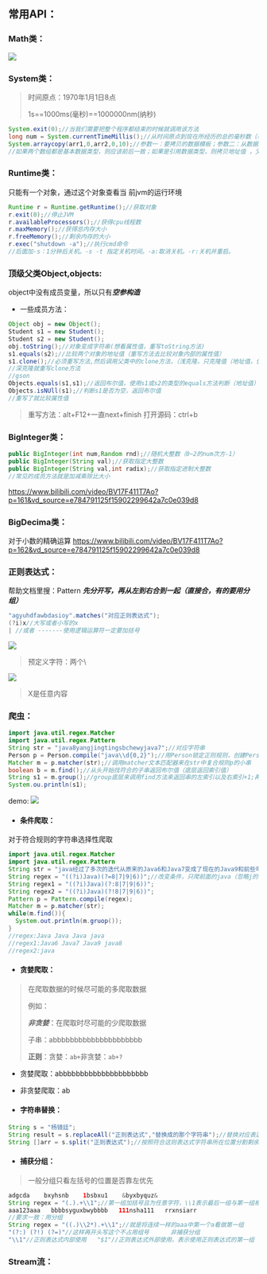 ## 常用API：
###  Math类：    
<img src="https://200307yjt.oss-cn-beijing.aliyuncs.com/%E4%BA%91%E9%A1%B6%E7%AC%94%E8%AE%B0/%E5%B1%8F%E5%B9%95%E6%88%AA%E5%9B%BE%202023-10-25%20211840.png">

###  System类：
> 时间原点：1970年1月1日8点<p></p>
> 1s==1000ms(毫秒)==1000000nm(纳秒)
```java
System.exit(0);//当我们需要把整个程序都结束的时候就调用该方法
long num = System.currentTimeMillis();//从时间原点到现在所经历的总的毫秒数（单位是毫秒）
System.arraycopy(arr1,0,arr2,0,10);//参数一：要拷贝的数据模板；参数二：从数据源中第几个索引开始拷贝；参数三：要拷贝到哪个数组中；参数四：目的地数组的索引；参数五：拷贝的个数
//如果两个数组都是基本数据类型，则应该前后一致；如果是引用数据类型，则拷贝地址值 ，父类可以拷贝子类的元素
```

### Runtime类：
只能有一个对象，通过这个对象查看当 前jvm的运行环境
```java
Runtime r = Runtime.getRuntime();//获取对象
r.exit(0);//停止JVM
r.availableProcessors();//获得cpu线程数
r.maxMemory();//获得总内存大小
r.freeMemory();//剩余内存的大小
r.exec("shutdown -a");//执行cmd命令
//后面加-s：1分钟后关机。-s -t 指定关机时间。-a:取消关机。-r:关机并重启。
```

### 顶级父类Object,objects:
object中没有成员变量，所以只有***空参构造***
* 一些成员方法：
```java
Object obj = new Object();
Student s1 = new Student();
Student s2 = new Student();
obj.toString();//对象变成字符串(想看属性值，重写toString方法)
s1.equals(s2);//比较两个对象的地址值（重写方法去比较对象内部的属性值）
s1.clone();//必须重写方法,然后调用父类中的clone方法，（浅克隆，只克隆值（地址值，值不开辟新空间））
//深克隆就重写clone方法
//gson
Objects.equals(s1,s1);//返回布尔值，使用s1或s2的类型的equals方法判断（地址值）
Objects.isNUll(s1);//判断s1是否为空，返回布尔值
//重写了就比较属性值
```
> 重写方法：alt+F12+一直next+finish  打开源码：ctrl+b



### BigInteger类：
```java
public BigInteger(int num,Random rnd);//随机大整数（0~2的num次方-1）
public BigInteger(String val);//获取指定大整数
public BigInteger(String val,int radix);//获取指定进制大整数
//常见的成员方法就是加减乘除比大小
```
https://www.bilibili.com/video/BV17F411T7Ao?p=161&vd_source=e784791125f15902299642a7c0e039d8




### BigDecima类：
对于小数的精确运算
https://www.bilibili.com/video/BV17F411T7Ao?p=162&vd_source=e784791125f15902299642a7c0e039d8


### 正则表达式：
帮助文档里搜：Pattern
***先分开写，再从左到右合到一起（直接合，有的要用分组）***
```java
"agyuhdfawbdasioy".matches("对应正则表达式");
(?i)x//大写或者小写的x
| //或者 -------使用逻辑运算符一定要加括号
```
<img src="https://200307yjt.oss-cn-beijing.aliyuncs.com/%E5%B1%8F%E5%B9%95%E6%88%AA%E5%9B%BE%202023-11-01%20210321.png">

> 预定义字符：两个\

<img src="https://200307yjt.oss-cn-beijing.aliyuncs.com/%E5%B1%8F%E5%B9%95%E6%88%AA%E5%9B%BE%202023-11-01%20211419.png">

> X是任意内容


### 爬虫：
```java
import java.util.regex.Matcher
import java.util.regex.Pattern
String str = "java8yangjingtingsbchewyjava7";//对应字符串
Person p = Person.compile("java\\d{0,2}");//用Person锁定正则规则，创建Person的对象
Matcher m = p.matcher(str);//调用matcher文本匹配器来在str中复合规则p的小串
boolean b = m.find();//从头开始找符合的子串返回布尔值（底层返回索引值）
String s1 = m.group();//group底层来调用find方法来返回串的左索引以及右索引+1;再在底层调用subString(起始索引，结束索引)进行截取;相当于group() = find()+subString();必须先find()函数
System.ou.println(s1);
```
demo:
<img src="https://200307yjt.oss-cn-beijing.aliyuncs.com/%E5%B1%8F%E5%B9%95%E6%88%AA%E5%9B%BE%202023-11-02%20200536.png">



* #### 条件爬取：
对于符合规则的字符串选择性爬取
```java
import java.util.regex.Matcher
import java.util.regex.Pattern
String str = "java经过了多次的迭代从原来的Java6和Java7变成了现在的Java9和前些年的java8";//对应字符串,现在我只爬java8 java7 java9里面的java
String regex = "((?i)Java)(?=8|7|9|6))";//改变条件，只爬前面的java（忽略j的大小写），后面问号代表前面的字符串，=后面连上的8或7或9------------等于号是核心    代表只要前面的爬取，后面是筛选条件    换成冒号则代表忽略条件整体为判断规则   换成感叹号则代表筛整体且没有后面的数字的串
String regex1 = "((?i)Java)(?:8|7|9|6))";
String regex2 = "((?i)Java)(?!8|7|9|6))";
Pattern p = Pattern.compile(regex);
Matcher m = p.matcher(str);
while(m.find()){
  System.out.println(m.gruop());
}
//regex:Java Java Java java
//regex1:Java6 Java7 Java9 java8
//regex2:java 
```

* #### 贪婪爬取：
> 在爬取数据的时候尽可能的多爬取数据<p></p>
例如：<p></p>
***非贪婪***：在爬取时尽可能的少爬取数据<p></p>
子串：abbbbbbbbbbbbbbbbbbbbb<p></p>
**正则**：贪婪：`ab+`非贪婪：`ab+?`
* 贪婪爬取：abbbbbbbbbbbbbbbbbbbbb
* 非贪婪爬取：ab


* #### 字符串替换：
```java
String s = "杨镜廷";
String result = s.replaceAll("正则表达式","替换成的那个字符串");//替换对应表达式符合的字符串
String []arr = s.split("正则表达式");//按照符合这则表达式字符串所在位置分割剩余字符串
```

* #### 捕获分组：
> 一般分组只看左括号的位置是否靠左优先
```java
adgcda    bxyhsnb    1bsbxu1    &byxbyquz&
String regex = "(.).+\\1";//第一组加括号且为任意字符，\\1表示最后一组与第一组相同
aaa123aaa   bbbbsyguxbwybbbb   111nsha111   rrxnsiarr
//要求一致：用分组
String regex = "((.)\\2*).+\\1";//就是将连续一样的aaa中第一个a看做第一组
"(?:) (?!) (?=)"//这样再开头写这个不占用组号      非捕获分组
"\\1"//正则表达式内部使用   "$1"//正则表达式外部使用，表示使用正则表达式的第一组
```






### Stream流：